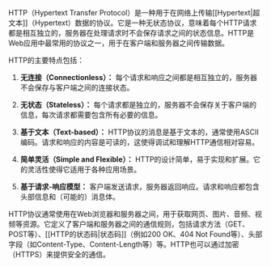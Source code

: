 HTTP（Hypertext Transfer Protocol）是一种用于在网络上传输[[Hypertext|超文本]]（Hypertext）数据的协议。它是一种无状态协议，意味着每个HTTP请求都是相互独立的，服务器在处理请求时不会保存请求之间的状态信息。HTTP是Web应用中最常用的协议之一，用于在客户端和服务器之间传输数据。

HTTP的主要特点包括：

1. **无连接（Connectionless）：** 每个请求和响应之间都是相互独立的，服务器不会保存与客户端之间的连接状态。

2. **无状态（Stateless）：** 每个请求都是独立的，服务器不会保存关于客户端的信息，每次请求都需要包含所有必要的信息。

3. **基于文本（Text-based）：** HTTP协议的消息是基于文本的，通常使用ASCII编码。请求和响应的内容是可读的，这使得调试和理解HTTP通信相对容易。

4. **简单灵活（Simple and Flexible）：** HTTP的设计简单，易于实现和扩展。它的灵活性使得它适用于各种应用场景。

5. **基于请求-响应模型：** 客户端发送请求，服务器返回响应。请求和响应都包含头部信息和（可能的）消息体。

HTTP协议通常使用在Web浏览器和服务器之间，用于获取网页、图片、音频、视频等资源。它定义了客户端和服务器之间的通信规则，包括请求方法（GET、POST等）、[[HTTP的状态码|状态码]]（例如200 OK、404 Not Found等）、头部字段（如Content-Type、Content-Length等）等。HTTP也可以通过加密（HTTPS）来提供安全的通信。